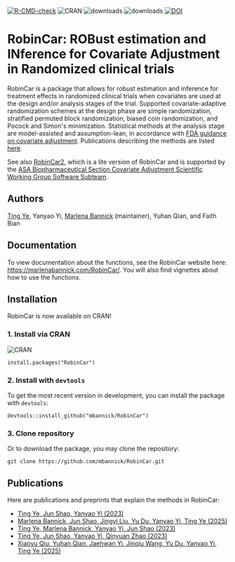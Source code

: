 [![R-CMD-check](https://github.com/mbannick/RobinCar/actions/workflows/R-CMD-check.yaml/badge.svg?branch=main)](https://github.com/mbannick/RobinCar/actions/workflows/R-CMD-check.yaml) ![CRAN](https://www.r-pkg.org/badges/version/RobinCar) ![downloads](https://cranlogs.r-pkg.org/badges/grand-total/RobinCar) ![downloads](https://cranlogs.r-pkg.org/badges/RobinCar) [![DOI](https://zenodo.org/badge/506080289.svg)](https://zenodo.org/badge/latestdoi/506080289)


# RobinCar: ROBust estimation and INference for Covariate Adjustment in Randomized clinical trials

RobinCar is a package that allows for robust estimation and inference for treatment effects in randomized clinical trials when covariates are used at the design and/or analysis stages of the trial. Supported covariate-adaptive randomization schemes at the design phase are simple randomization, stratified permuted block randomization, biased coin randomization, and Pocock and Simon's minimization. Statistical methods at the analysis stage are model-assisted and assumption-lean, in accordance with [FDA guidance on covariate adjustment](https://www.fda.gov/regulatory-information/search-fda-guidance-documents/adjusting-covariates-randomized-clinical-trials-drugs-and-biological-products). Publications describing the methods are listed [here](#publications).

See also [RobinCar2](https://openpharma.github.io/RobinCar2/main/), which is a lite version of RobinCar and is supported by the [ASA Biopharmaceutical Section Covariate Adjustment Scientific Working Group Software Subteam](https://carswg.github.io/subteam_software.html).

## Authors
[Ting Ye](https://sites.google.com/view/tingye), Yanyao Yi, [Marlena Bannick](https://marlenabannick.com/) (maintainer), Yuhan Qian, and Faith Bian

## Documentation

To view documentation about the functions, see the RobinCar website here: https://marlenabannick.com/RobinCar/. You will also find vignettes about how to use the functions.

## Installation

RobinCar is now available on CRAN!

### 1. Install via CRAN
![CRAN](https://www.r-pkg.org/badges/version-last-release/RobinCar)

```{}
install.packages("RobinCar")
```

### 2. Install with `devtools`

To get the most recent version in development, you can install the package with `devtools`:
```{bash}
devtools::install_github("mbannick/RobinCar")
```

### 3. Clone repository

Or to download the package, you may clone the repository:
```{bash}
git clone https://github.com/mbannick/RobinCar.git
```

## <a id="publications"></a>Publications

Here are publications and preprints that explain the methods in RobinCar:

* [Ting Ye, Jun Shao, Yanyao Yi (2023)](https://doi.org/10.1093/biomet/asad045)
* [Marlena Bannick, Jun Shao, Jingyi Liu, Yu Du, Yanyao Yi, Ting Ye (2025)](https://doi.org/10.1093/biomet/asaf029)
* [Ting Ye, Marlena Bannick, Yanyao Yi, Jun Shao (2023)](https://doi.org/10.1080/24754269.2023.2205802)
* [Ting Ye, Jun Shao, Yanyao Yi, Qinyuan Zhao (2023)](https://doi.org/10.1080/01621459.2022.2049278)
* [Xiaoyu Qiu, Yuhan Qian, Jaehwan Yi, Jinqiu Wang, Yu Du, Yanyao Yi, Ting Ye (2025)](https://arxiv.org/pdf/2408.12541)
